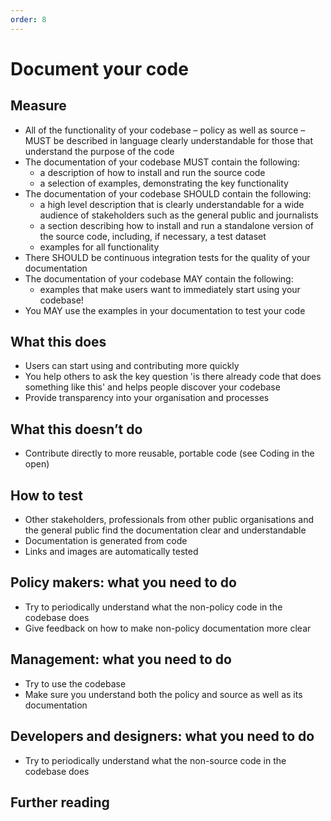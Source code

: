 ```yaml
---
order: 8
---
```

# Document your code

## Measure

* All of the functionality of your codebase – policy as well as source – MUST be described in language clearly understandable for those that understand the purpose of the code
* The documentation of your codebase MUST contain the following:
    * a description of how to install and run the source code
    * a selection of examples, demonstrating the key functionality
* The documentation of your codebase SHOULD contain the following:
    * a high level description that is clearly understandable for a wide audience of stakeholders such as the general public and journalists
    * a section describing how to install and run a standalone version of the source code, including, if necessary, a test dataset
    * examples for all functionality
* There SHOULD be continuous integration tests for the quality of your documentation
* The documentation of your codebase MAY contain the following:
    * examples that make users want to immediately start using your codebase!
* You MAY use the examples in your documentation to test your code

## What this does

* Users can start using and contributing more quickly
* You help others to ask the key question 'is there already code that does something like this' and helps people discover your codebase
* Provide transparency into your organisation and processes

## What this doesn’t do

* Contribute directly to more reusable, portable code (see Coding in the open)

## How to test

* Other stakeholders, professionals from other public organisations and the general public find the documentation clear and understandable
* Documentation is generated from code
* Links and images are automatically tested

## Policy makers: what you need to do

* Try to periodically understand what the non-policy code in the codebase does
* Give feedback on how to make non-policy documentation more clear

## Management: what you need to do

* Try to use the codebase
* Make sure you understand both the policy and source as well as its documentation

## Developers and designers: what you need to do

* Try to periodically understand what the non-source code in the codebase does

## Further reading
